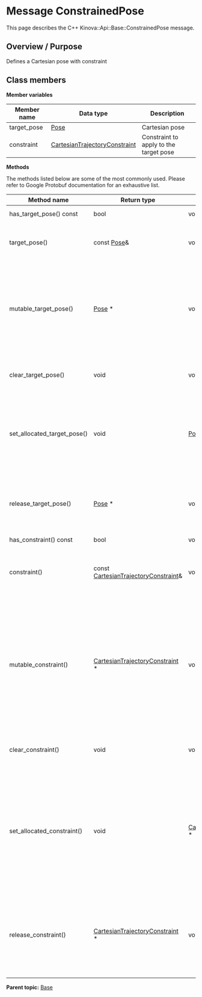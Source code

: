 # Message ConstrainedPose

This page describes the C++ Kinova::Api::Base::ConstrainedPose message.

## Overview / Purpose

Defines a Cartesian pose with constraint

## Class members

 **Member variables** 

|Member name|Data type|Description|
|-----------|---------|-----------|
|target\_pose| [Pose](msg_Base_Pose.md#)|Cartesian pose|
|constraint| [CartesianTrajectoryConstraint](msg_Base_CartesianTrajectoryConstraint.md#)|Constraint to apply to the target pose|

 **Methods** 

The methods listed below are some of the most commonly used. Please refer to Google Protobuf documentation for an exhaustive list.

|Method name|Return type|Input type|Description|
|-----------|-----------|----------|-----------|
|has\_target\_pose\(\) const|bool|void|Returns true if target\_pose is set.|
|target\_pose\(\)|const [Pose](msg_Base_Pose.md#)&|void|Returns the current value of target\_pose. If target\_pose is not set, returns a [Pose](msg_Base_Pose.md#) with none of its fields set \(possibly target\_pose::default\_instance\(\)\).|
|mutable\_target\_pose\(\)| [Pose](msg_Base_Pose.md#) \*|void|Returns a pointer to the mutable [Pose](msg_Base_Pose.md#) object that stores the field's value. If the field was not set prior to the call, then the returned [Pose](msg_Base_Pose.md#) will have none of its fields set \(i.e. it will be identical to a newly-allocated [Pose](msg_Base_Pose.md#)\). After calling this, has\_target\_pose\(\) will return true and target\_pose\(\) will return a reference to the same instance of [Pose](msg_Base_Pose.md#).|
|clear\_target\_pose\(\)|void|void|Clears the value of the field. After calling this, has\_target\_pose\(\) will return false and target\_pose\(\) will return the default value.|
|set\_allocated\_target\_pose\(\)|void| [Pose](msg_Base_Pose.md#) \*|Sets the [Pose](msg_Base_Pose.md#) object to the field and frees the previous field value if it exists. If the [Pose](msg_Base_Pose.md#) pointer is not NULL, the message takes ownership of the allocated [Pose](msg_Base_Pose.md#) object and has\_ [Pose](msg_Base_Pose.md#)\(\) will return true. Otherwise, if the target\_pose is NULL, the behavior is the same as calling clear\_target\_pose\(\).|
|release\_target\_pose\(\)| [Pose](msg_Base_Pose.md#) \*|void|Releases the ownership of the field and returns the pointer of the [Pose](msg_Base_Pose.md#) object. After calling this, caller takes the ownership of the allocated [Pose](msg_Base_Pose.md#) object, has\_target\_pose\(\) will return false, and target\_pose\(\) will return the default value.|
|has\_constraint\(\) const|bool|void|Returns true if constraint is set.|
|constraint\(\)|const [CartesianTrajectoryConstraint](msg_Base_CartesianTrajectoryConstraint.md#)&|void|Returns the current value of constraint. If constraint is not set, returns a [CartesianTrajectoryConstraint](msg_Base_CartesianTrajectoryConstraint.md#) with none of its fields set \(possibly constraint::default\_instance\(\)\).|
|mutable\_constraint\(\)| [CartesianTrajectoryConstraint](msg_Base_CartesianTrajectoryConstraint.md#) \*|void|Returns a pointer to the mutable [CartesianTrajectoryConstraint](msg_Base_CartesianTrajectoryConstraint.md#) object that stores the field's value. If the field was not set prior to the call, then the returned [CartesianTrajectoryConstraint](msg_Base_CartesianTrajectoryConstraint.md#) will have none of its fields set \(i.e. it will be identical to a newly-allocated [CartesianTrajectoryConstraint](msg_Base_CartesianTrajectoryConstraint.md#)\). After calling this, has\_constraint\(\) will return true and constraint\(\) will return a reference to the same instance of [CartesianTrajectoryConstraint](msg_Base_CartesianTrajectoryConstraint.md#).|
|clear\_constraint\(\)|void|void|Clears the value of the field. After calling this, has\_constraint\(\) will return false and constraint\(\) will return the default value.|
|set\_allocated\_constraint\(\)|void| [CartesianTrajectoryConstraint](msg_Base_CartesianTrajectoryConstraint.md#) \*|Sets the [CartesianTrajectoryConstraint](msg_Base_CartesianTrajectoryConstraint.md#) object to the field and frees the previous field value if it exists. If the [CartesianTrajectoryConstraint](msg_Base_CartesianTrajectoryConstraint.md#) pointer is not NULL, the message takes ownership of the allocated [CartesianTrajectoryConstraint](msg_Base_CartesianTrajectoryConstraint.md#) object and has\_ [CartesianTrajectoryConstraint](msg_Base_CartesianTrajectoryConstraint.md#)\(\) will return true. Otherwise, if the constraint is NULL, the behavior is the same as calling clear\_constraint\(\).|
|release\_constraint\(\)| [CartesianTrajectoryConstraint](msg_Base_CartesianTrajectoryConstraint.md#) \*|void|Releases the ownership of the field and returns the pointer of the [CartesianTrajectoryConstraint](msg_Base_CartesianTrajectoryConstraint.md#) object. After calling this, caller takes the ownership of the allocated [CartesianTrajectoryConstraint](msg_Base_CartesianTrajectoryConstraint.md#) object, has\_constraint\(\) will return false, and constraint\(\) will return the default value.|

**Parent topic:** [Base](../references/summary_Base.md)

